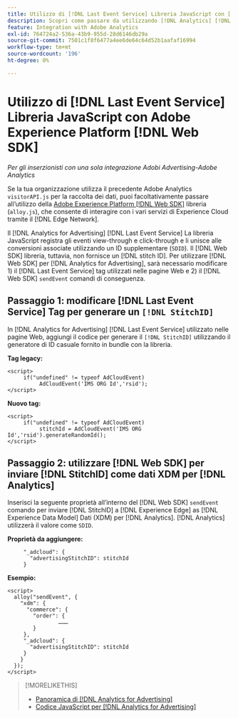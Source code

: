```yaml
---
title: Utilizzo di [!DNL Last Event Service] Libreria JavaScript con [!DNL Web SDK]
description: Scopri come passare da utilizzando [!DNL Analytics] [!DNL visitorAPI] libreria a [!DNL Experience Platform] [!DNL Web SDK] libreria per [!DNL Analytics for Advertising] implementazione.
feature: Integration with Adobe Analytics
exl-id: 764724a2-536a-43b9-955d-28d6146db29a
source-git-commit: 7501c1f8f6477a4ee6de64c64d52b1aafaf16994
workflow-type: tm+mt
source-wordcount: '196'
ht-degree: 0%

---
```


# Utilizzo di [!DNL Last Event Service] Libreria JavaScript con Adobe Experience Platform [!DNL Web SDK]

*Per gli inserzionisti con una sola integrazione Adobi Advertising-Adobe Analytics*

Se la tua organizzazione utilizza il precedente Adobe Analytics `visitorAPI.js` per la raccolta dei dati, puoi facoltativamente passare all’utilizzo della [Adobe Experience Platform [!DNL Web SDK]](https://experienceleague.adobe.com/docs/experience-platform/edge/home.html) libreria (`alloy.js`), che consente di interagire con i vari servizi di Experience Cloud tramite il [!DNL Edge Network].

Il [!DNL Analytics for Advertising] [!DNL Last Event Service] La libreria JavaScript registra gli eventi view-through e click-through e li unisce alle conversioni associate utilizzando un ID supplementare (`SDID`). Il [!DNL Web SDK] libreria, tuttavia, non fornisce un [!DNL stitch ID]. Per utilizzare [!DNL Web SDK] per [!DNL Analytics for Advertising], sarà necessario modificare 1) il [!DNL Last Event Service] tag utilizzati nelle pagine Web e 2) il [!DNL Web SDK] `sendEvent` comandi di conseguenza.

## Passaggio 1: modificare [!DNL Last Event Service] Tag per generare un `[!DNL StitchID]`

In [!DNL Analytics for Advertising] [!DNL Last Event Service] utilizzato nelle pagine Web, aggiungi il codice per generare il `[!DNL StitchID]` utilizzando il generatore di ID casuale fornito in bundle con la libreria.

**Tag legacy:**

```
<script>
     if("undefined" != typeof AdCloudEvent) 
          AdCloudEvent('IMS ORG Id','rsid');
</script>
```

**Nuovo tag:**

```
<script>
     if("undefined" != typeof AdCloudEvent) 
          stitchId = AdCloudEvent('IMS ORG Id','rsid').generateRandomId();
</script>
```

## Passaggio 2: utilizzare [!DNL Web SDK] per inviare [!DNL StitchID] come dati XDM per [!DNL Analytics]

Inserisci la seguente proprietà all’interno del [!DNL Web SDK] `sendEvent` comando per inviare [!DNL StitchID] a [!DNL Experience Edge] as [!DNL Experience Data Model] Dati (XDM) per [!DNL Analytics].<!-- The library will send the StitchID to [!DNL Experience Edge] as `[_adcloud.advertisingStitchID](https://github.com/adobe/xdm/blob/master/docs/reference/adobe/experience/adcloud/stitch.schema.md)`. --> [!DNL Analytics] utilizzerà il valore come `SDID`.

**Proprietà da aggiungere:**

```
     "_adcloud": {
       "advertisingStitchID": stitchId
     }
```

**Esempio:**

```
<script>
  alloy("sendEvent", {
    "xdm": {
      "commerce": {
        "order": {
                ………
        }
     },
     "_adcloud": {
       "advertisingStitchID": stitchId
     }
    }
  });
</script>
```

>[!MORELIKETHIS]
>
>* [Panoramica di [!DNL Analytics for Advertising]](overview.md)
>* [Codice JavaScript per [!DNL Analytics for Advertising]](/help/integrations/analytics/javascript.md)
